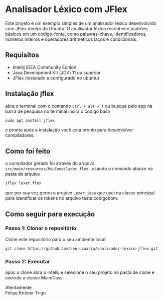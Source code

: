 # Analisador Léxico com JFlex

Este projeto é um exemplo simples de um analisador léxico desenvolvido com JFlex dentro do Ubuntu. 
O analisador léxico reconhece padrões básicos em um código-fonte, como palavras-chave, 
identificadores, números inteiros e operadores aritméticos laços e condicionais.

## Requisitos

- Intellij IDEA Community Edition
- Java Development Kit (JDK) 11 ou superior
- JFlex (instalado e configurado no ubuntu)

## Instalação jflex

abra o terminal com o comando ``` ctrl + alt + T ``` ou busque pelo app na barra de pesquisa
no terminal insira o codigo
bash
```bash 
sudo apt install jflex
```
e pronto após a instalação você esta pronto para desenvolver compiladores.
## Como foi feito

o compilador gerado foi através do arquivo ```src/main/resources/MeuCompilador.flex ```
usando o comando abaixo na pasta do arquivo
```bash
jflex lexer.flex
```
que por sua vez gerou o arquivo ```Lexer.java``` que usei na classe principal para 
identificar os tokens no arquivo teste.codigobom.

## Como seguir para execução

### Passo 1: Clonar o repositório

Clone este repositório para o seu ambiente local:

```bash
git clone https://github.com/seu-usuario/analisador-lexico-jflex.git
```
### Passo 2: Executar
após o clone abra o intellij e selecione o seu projeto na pasta de clone e execute a classe MainClass.

Atentamente<br>
Felipe Knöner Trigo